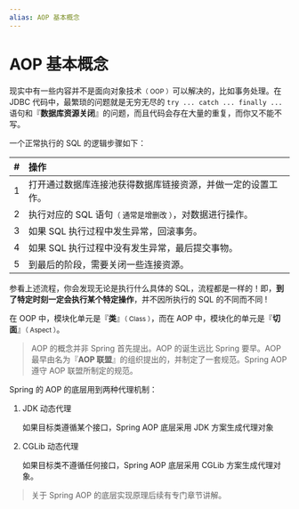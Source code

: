 ```yaml
---
alias: AOP 基本概念
---
```


# AOP 基本概念


现实中有一些内容并不是面向对象技术<small>（ OOP ）</small>可以解决的，比如事务处理。在 JDBC 代码中，最繁琐的问题就是无穷无尽的 `try ... catch ... finally ...` 语句和『**数据库资源关闭**』的问题，而且代码会存在大量的重复，而你又不能不写。

一个正常执行的 SQL 的逻辑步骤如下：

| #   | 操作                                                                  |
| :-: | :-------------------------------------------------------------------- |
| 1   | 打开通过数据库连接池获得数据库链接资源，并做一定的设置工作。          |
| 2   | 执行对应的 SQL 语句<small>（ 通常是增删改 ）</small>，对数据进行操作。|
| 3   | 如果 SQL 执行过程中发生异常，回滚事务。                               |
| 4   | 如果 SQL 执行过程中没有发生异常，最后提交事物。                       |
| 5   | 到最后的阶段，需要关闭一些连接资源。                                  |

参看上述流程，你会发现无论是执行什么具体的 SQL，流程都是一样的！即，**到了特定时刻一定会执行某个特定操作**，并不因所执行的 SQL 的不同而不同 !

在 OOP 中，模块化单元是『**类**』<small>（ Class ）</small>，而在 AOP 中，模块化的单元是『**切面**』<small>（ Aspect ）</small>。

> AOP 的概念并非 Spring 首先提出。AOP 的诞生远比 Spring 要早。AOP 最早由名为『**AOP 联盟**』的组织提出的，并制定了一套规范。Spring AOP 遵守 AOP 联盟所制定的规范。

Spring 的 AOP 的底层用到两种代理机制：

1. JDK 动态代理

   如果目标类遵循某个接口，Spring AOP 底层采用 JDK 方案生成代理对象

2. CGLib 动态代理

   如果目标类不遵循任何接口，Spring AOP 底层采用 CGLib 方案生成代理对象。

> 关于 Spring AOP 的底层实现原理后续有专门章节讲解。
